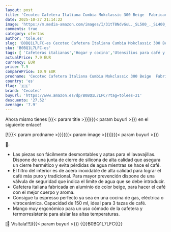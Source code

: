 ```yaml
---
layout: post
title: 'Cecotec Cafetera Italiana Cumbia Mokclassic 300 Beige  Fabricada en Aluminio  Capacidad de 150 ml para 3 Tazas  Apta para Gas  Eléctrica y Vitrocerámica  Piezas Desmontables y Aptas para Lavavajillas'
date: 2025-10-27 21:14:22
image: 'https://m.media-amazon.com/images/I/31tT8NdvGuL._SL500_._SL400_.jpg'
comments: true
category: ofertas
author: 'tole.es'
slug: 'B0BQ1L7LFC-es Cecotec Cafetera Italiana Cumbia Mokclassic 300 Beige...'
sku: 'B0BQ1L7LFC-es'
tags: [ 'Cafeteras italianas','Hogar y cocina','Utensilios para café y té','cafetera','cecotec','🇪🇸', ]
actualPrice: 7.9 EUR
currency: EUR
price: 7.9
comparePrice: 10.9 EUR
prodname: 'Cecotec Cafetera Italiana Cumbia Mokclassic 300 Beige  Fabricada en Aluminio  Capacidad de 150 ml para 3 Tazas  Apta para Gas  Eléctrica y Vitrocerámica  Piezas Desmontables y Aptas para Lavavajillas'
country: 'es'
flag: '🇪🇸'
brand: 'Cecotec'
buyurl: 'https://www.amazon.es/dp/B0BQ1L7LFC/?tag=tolees-21'
descuento: '27.52'
average: '7.9'
---
```


Ahora mismo tienes [{{< param title >}}]({{< param buyurl >}}) en el siguiente enlace!

[![{{< param prodname >}}]({{< param image >}})]({{< param buyurl >}})

🔎:

- Las piezas son fácilmente desmontables y aptas para el lavavajillas. Dispone de una junta de cierre de silicona de alta calidad que asegura un cierre hermético y evita pérdidas de agua mientras se hace el café.
- El filtro del interior es de acero inoxidable de alta calidad para lograr el café más puro y tradicional. Para mayor prevención dispone de una válvula de seguridad que indica el límite de agua que se debe introducir.
- Cafetera italiana fabricada en aluminio de color beige, para hacer el café con el mejor cuerpo y aroma.
- Consigue tu espresso perfecto ya sea en una cocina de gas, eléctrica o vitrocerámica. Capacidad de 150 ml, ideal para 3 tazas de café.
- Mango muy ergonómico para un uso cómodo de la cafetera y termorresistente para aislar las altas temperaturas.

[🛒 Visítala!!!]({{< param buyurl >}})
{{<world>}}B0BQ1L7LFC{{</world>}}
